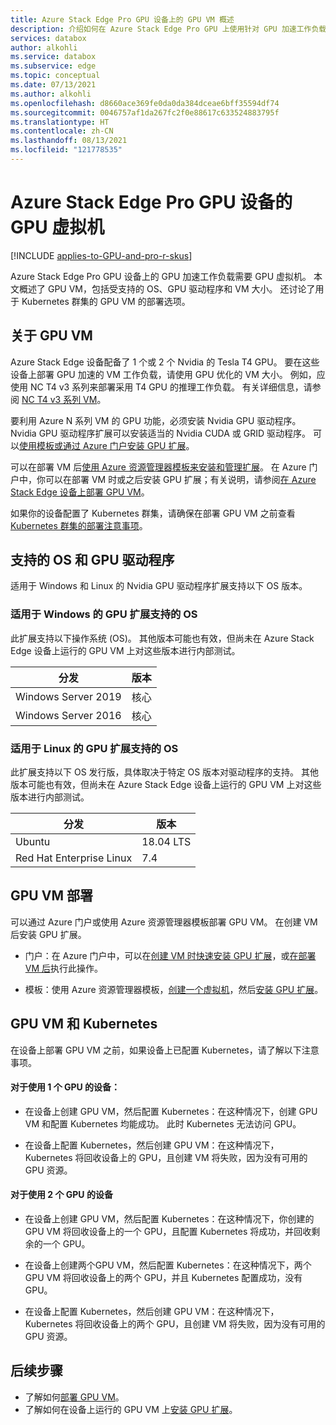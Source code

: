 ```yaml
---
title: Azure Stack Edge Pro GPU 设备上的 GPU VM 概述
description: 介绍如何在 Azure Stack Edge Pro GPU 上使用针对 GPU 加速工作负载进行优化的虚拟机。
services: databox
author: alkohli
ms.service: databox
ms.subservice: edge
ms.topic: conceptual
ms.date: 07/13/2021
ms.author: alkohli
ms.openlocfilehash: d8660ace369fe0da0da384dceae6bff35594df74
ms.sourcegitcommit: 0046757af1da267fc2f0e88617c633524883795f
ms.translationtype: HT
ms.contentlocale: zh-CN
ms.lasthandoff: 08/13/2021
ms.locfileid: "121778535"
---
```

# <a name="gpu-virtual-machines-for-azure-stack-edge-pro-gpu-devices"></a>Azure Stack Edge Pro GPU 设备的 GPU 虚拟机

[!INCLUDE [applies-to-GPU-and-pro-r-skus](../../includes/azure-stack-edge-applies-to-gpu-pro-r-sku.md)]

Azure Stack Edge Pro GPU 设备上的 GPU 加速工作负载需要 GPU 虚拟机。 本文概述了 GPU VM，包括受支持的 OS、GPU 驱动程序和 VM 大小。 还讨论了用于 Kubernetes 群集的 GPU VM 的部署选项。

## <a name="about-gpu-vms"></a>关于 GPU VM

Azure Stack Edge 设备配备了 1 个或 2 个 Nvidia 的 Tesla T4 GPU。 要在这些设备上部署 GPU 加速的 VM 工作负载，请使用 GPU 优化的 VM 大小。 例如，应使用 NC T4 v3 系列来部署采用 T4 GPU 的推理工作负载。 有关详细信息，请参阅 [NC T4 v3 系列 VM](../virtual-machines/nct4-v3-series.md)。

要利用 Azure N 系列 VM 的 GPU 功能，必须安装 Nvidia GPU 驱动程序。 Nvidia GPU 驱动程序扩展可以安装适当的 Nvidia CUDA 或 GRID 驱动程序。 可以[使用模板或通过 Azure 门户安装 GPU 扩展](#gpu-vm-deployment)。

可以在部署 VM 后[使用 Azure 资源管理器模板来安装和管理扩展](azure-stack-edge-gpu-deploy-virtual-machine-install-gpu-extension.md)。 在 Azure 门户中，你可以在部署 VM 时或之后安装 GPU 扩展；有关说明，请参阅[在 Azure Stack Edge 设备上部署 GPU VM](azure-stack-edge-gpu-deploy-gpu-virtual-machine.md)。

如果你的设备配置了 Kubernetes 群集，请确保在部署 GPU VM 之前查看 [Kubernetes 群集的部署注意事项](#gpu-vms-and-kubernetes)。

## <a name="supported-os-and-gpu-drivers"></a>支持的 OS 和 GPU 驱动程序 

适用于 Windows 和 Linux 的 Nvidia GPU 驱动程序扩展支持以下 OS 版本。

### <a name="supported-os-for-gpu-extension-for-windows"></a>适用于 Windows 的 GPU 扩展支持的 OS

此扩展支持以下操作系统 (OS)。 其他版本可能也有效，但尚未在 Azure Stack Edge 设备上运行的 GPU VM 上对这些版本进行内部测试。

| 分发 | 版本 |
|---|---|
| Windows Server 2019 | 核心 |
| Windows Server 2016 | 核心 |

### <a name="supported-os-for-gpu-extension-for-linux"></a>适用于 Linux 的 GPU 扩展支持的 OS

此扩展支持以下 OS 发行版，具体取决于特定 OS 版本对驱动程序的支持。 其他版本可能也有效，但尚未在 Azure Stack Edge 设备上运行的 GPU VM 上对这些版本进行内部测试。

| 分发 | 版本 |
|---|---|
| Ubuntu | 18.04 LTS |
| Red Hat Enterprise Linux | 7.4 |

## <a name="gpu-vm-deployment"></a>GPU VM 部署

可以通过 Azure 门户或使用 Azure 资源管理器模板部署 GPU VM。 在创建 VM 后安装 GPU 扩展。<!--Wording still needs work!-->

- 门户：在 Azure 门户中，可以在[创建 VM 时快速安装 GPU 扩展](azure-stack-edge-gpu-deploy-gpu-virtual-machine.md#create-gpu-vms)，或[在部署 VM 后]()执行此操作。<!--Can they remove the GPU extension. Tomorrow, create a new GPU VM to test.-->

- 模板：使用 Azure 资源管理器模板，[创建一个虚拟机](azure-stack-edge-gpu-deploy-gpu-virtual-machine.md#install-gpu-extension-after-deployment)，然后[安装 GPU 扩展](azure-stack-edge-gpu-deploy-virtual-machine-install-gpu-extension.md)。


## <a name="gpu-vms-and-kubernetes"></a>GPU VM 和 Kubernetes

在设备上部署 GPU VM 之前，如果设备上已配置 Kubernetes，请了解以下注意事项。

#### <a name="for-1-gpu-device"></a>对于使用 1 个 GPU 的设备： 

- 在设备上创建 GPU VM，然后配置 Kubernetes：在这种情况下，创建 GPU VM 和配置 Kubernetes 均能成功。 此时 Kubernetes 无法访问 GPU。

- 在设备上配置 Kubernetes，然后创建 GPU VM：在这种情况下，Kubernetes 将回收设备上的 GPU，且创建 VM 将失败，因为没有可用的 GPU 资源。

#### <a name="for-2-gpu-device"></a>对于使用 2 个 GPU 的设备

- 在设备上创建 GPU VM，然后配置 Kubernetes：在这种情况下，你创建的 GPU VM 将回收设备上的一个 GPU，且配置 Kubernetes 将成功，并回收剩余的一个 GPU。 

- 在设备上创建两个GPU VM，然后配置 Kubernetes：在这种情况下，两个 GPU VM 将回收设备上的两个 GPU，并且 Kubernetes 配置成功，没有 GPU。 

- 在设备上配置 Kubernetes，然后创建 GPU VM：在这种情况下，Kubernetes 将回收设备上的两个 GPU，且创建 VM 将失败，因为没有可用的 GPU 资源。

<!--Li indicated that this is fixed. If you have GPU VMs running on your device and Kubernetes is also configured, then anytime the VM is deallocated (when you stop or remove a VM using Stop-AzureRmVM or Remove-AzureRmVM), there is a risk that the Kubernetes cluster will claim all the GPUs available on the device. In such an instance, you will not be able to restart the GPU VMs deployed on your device or create GPU VMs. -->

## <a name="next-steps"></a>后续步骤
- 了解如何[部署 GPU VM](azure-stack-edge-gpu-deploy-gpu-virtual-machine.md)。
- 了解如何在设备上运行的 GPU VM 上[安装 GPU 扩展](azure-stack-edge-gpu-deploy-virtual-machine-install-gpu-extension.md)。
